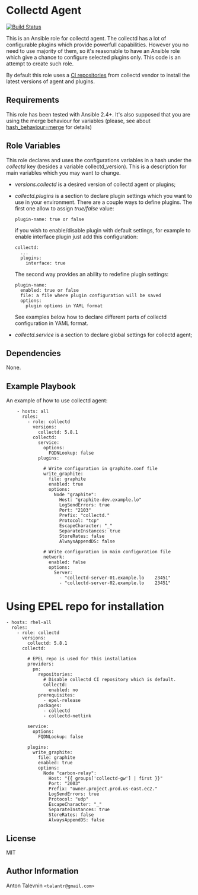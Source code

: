 Collectd Agent
=========

[![Build Status](https://travis-ci.org/TalAntR/ansible-collectd.svg?branch=master)](https://travis-ci.org/TalAntR/ansible-collectd)


This is an Ansible role for collectd agent. The collectd has a lot of configurable
plugins which provide powerfull capabilities. However you no need to use majority
of them, so it's reasonable to have an Ansible role which give a chance to configure
selected plugins only. This code is an attempt to create such role.

By default this role uses a [CI repositories](http://pkg.ci.collectd.org/) from collectd
vendor to install the latest versions of agent and plugins.


Requirements
------------

This role has been tested with Ansible 2.4+. It's also supposed that
you are using the merge behaviour for variables (please, see about
[hash_behaviour=merge](https://docs.ansible.com/ansible/latest/reference_appendices/config.html#default-hash-behaviour)
for details)


Role Variables
--------------

This role declares and uses the configurations variables in a hash under the
_collectd_ key (besides a variable collectd_version). This is a description 
for main variables which you may want to change.


  * _versions.collectd_ is a desired version of collectd agent or plugins;

  * _collectd.plugins_ is a section to declare plugin settings which you want
    to use in your environment. There are a couple ways to define plugins. The first
    one allow to assign _true/false_ value:

        plugin-name: true or false

    if you wish to enable/disable plugin with default settings, for example to enable
    interface plugin just add this configuration:

        collectd:
          ...
          plugins:
            interface: true

    The second way provides an ability to redefine plugin settings:

        plugin-name:
          enabled: true or false
          file: a file where plugin configuration will be saved
          options:
            plugin options in YAML format

    See examples below how to declare different parts of collectd configuration in YAML
    format.

  * _collectd.service_ is a section to declare global settings for collectd agent;

Dependencies
------------

None.


Example Playbook
----------------

An example of how to use collectd agent:

        - hosts: all
          roles:
            - role: collectd
              versions:
                collectd: 5.8.1
              collectd:
                service:
                  options:
                    FQDNLookup: false
                plugins:

                  # Write configuration in graphite.conf file
                  write_graphite:
                    file: graphite
                    enabled: true
                    options:
                      Node "graphite":
                        Host: "graphite-dev.example.lo"
                        LogSendErrors: true
                        Port: "2103"
                        Prefix: "collectd."
                        Protocol: "tcp"
                        EscapeCharacter: "_"
                        SeparateInstances: true
                        StoreRates: false
                        AlwaysAppendDS: false

                  # Write configuration in main configuration file
                  network:
                    enabled: false
                    options:
                      Server:
                        - "collectd-server-01.example.lo	23451"
                        - "collectd-server-02.example.lo	23451"

# Using EPEL repo for installation

    - hosts: rhel-all
      roles:
        - role: collectd
          versions:
            collectd: 5.8.1
          collectd:

            # EPEL repo is used for this installation
            providers:
              pm:
                repositories:
                  # Disable collectd CI repository which is default.
                  Collectd:
                    enabled: no
                prerequisites:
                  - epel-release
                packages:
                  - collectd
                  - collectd-netlink

            service:
              options:
                FQDNLookup: false

            plugins:
              write_graphite:
                file: graphite
                enabled: true
                options:
                  Node "carbon-relay":
                    Host: "{{ groups['collectd-gw'] | first }}"
                    Port: "2003"
                    Prefix: "owner.project.prod.us-east.ec2."
                    LogSendErrors: true
                    Protocol: "udp"
                    EscapeCharacter: "_"
                    SeparateInstances: true
                    StoreRates: false
                    AlwaysAppendDS: false



License
-------

MIT


Author Information
------------------

Anton Talevnin `<talantr@gmail.com>`
